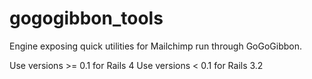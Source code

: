 # gogogibbon_tools
Engine exposing quick utilities for Mailchimp run through GoGoGibbon.

Use versions >= 0.1 for Rails 4
Use versions < 0.1 for Rails 3.2

